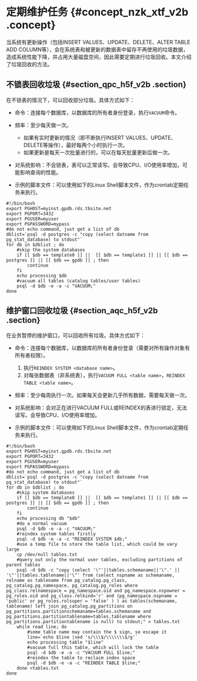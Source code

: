 # 定期维护任务 {#concept_nzk_xtf_v2b .concept}

当系统有更新操作（包括INSERT VALUES、UPDATE、DELETE、ALTER TABLE ADD COLUMN等），会在系统表和被更新的数据表中留存不再使用的垃圾数据，造成系统性能下降，并占用大量磁盘空间，因此需要定期进行垃圾回收。本文介绍了垃圾回收的方法。

## 不锁表回收垃圾 {#section_qpc_h5f_v2b .section}

在不锁表的情况下，可以回收部分垃圾。具体方式如下：

-   命令：连接每个数据库，以数据库的所有者身份登录，执行`VACUUM`命令。

-   频率：至少每天做一次。

    -   如果有实时更新的情况（即不断执行INSERT VALUES、UPDATE、DELETE等操作），最好每两个小时执行一次。
    -   如果更新是每天一次批量进行的，可以在每天批量更新后做一次。
-   对系统影响：不会锁表，表可以正常读写。会导致CPU、I/O使用率增加，可能影响查询的性能。

-   示例的脚本文件：可以使用如下的Linux Shell脚本文件，作为crontab定期任务来执行。


```
#!/bin/bash
export PGHOST=myinst.gpdb.rds.tbsite.net
export PGPORT=3432
export PGUSER=myuser
export PGPASSWORD=mypass
#do not echo command, just get a list of db
dblist=`psql -d postgres -c "copy (select datname from pg_stat_database) to stdout"`
for db in $dblist ; do
    #skip the system databases
    if [[ $db == template0 ]] ||  [[ $db == template1 ]] || [[ $db == postgres ]] || [[ $db == gpdb ]] ; then
        continue
    fi
    echo processing $db
    #vacuum all tables (catalog tables/user tables)
    psql -d $db -e -a -c "VACUUM;"
done
```

## 维护窗口回收垃圾 {#section_aqc_h5f_v2b .section}

在业务暂停的维护窗口，可以回收所有垃圾。具体方式如下：

-   命令：连接每个数据库，以数据库的所有者身份登录（需要对所有操作对象有所有者权限）。

    1.  执行`REINDEX SYSTEM <database name>`。
    2.  对每张数据表（非系统表），执行`VACUUM FULL <table name>`，`REINDEX TABLE <table name>`。
-   频率：至少每周执行一次。如果每天会更新几乎所有数据，需要每天做一次。

-   对系统影响：会对正在进行VACUUM FULL或REINDEX的表进行锁定，无法读写。会导致CPU、I/O使用率增加。

-   示例的脚本文件：可以使用如下的Linux Shell脚本文件，作为crontab定期任务来执行。


```
#!/bin/bash
export PGHOST=myinst.gpdb.rds.tbsite.net
export PGPORT=3432
export PGUSER=myuser
export PGPASSWORD=mypass
#do not echo command, just get a list of db
dblist=`psql -d postgres -c "copy (select datname from pg_stat_database) to stdout"`
for db in $dblist ; do
    #skip system databases
    if [[ $db == template0 ]] ||  [[ $db == template1 ]] || [[ $db == postgres ]] || [[ $db == gpdb ]] ; then
        continue
    fi
    echo processing db "$db"
    #do a normal vacuum
    psql -d $db -e -a -c "VACUUM;"
    #reindex system tables firstly
    psql -d $db -e -a -c "REINDEX SYSTEM $db;"
    #use a temp file to store the table list, which could be vary large
    cp /dev/null tables.txt
    #query out only the normal user tables, excluding partitions of parent tables
    psql -d $db -c "copy (select '\"'||tables.schemaname||'\".' || '\"'||tables.tablename||'\"' from (select nspname as schemaname, relname as tablename from pg_catalog.pg_class, pg_catalog.pg_namespace, pg_catalog.pg_roles where pg_class.relnamespace = pg_namespace.oid and pg_namespace.nspowner = pg_roles.oid and pg_class.relkind='r' and (pg_namespace.nspname = 'public' or pg_roles.rolsuper = 'false' ) ) as tables(schemaname, tablename) left join pg_catalog.pg_partitions on pg_partitions.partitionschemaname=tables.schemaname and pg_partitions.partitiontablename=tables.tablename where pg_partitions.partitiontablename is null) to stdout;" > tables.txt
    while read line; do
        #some table name may contain the $ sign, so escape it
        line=`echo $line |sed 's/\\\$/\\\\\\\$/g'`
        echo processing table "$line"
        #vacuum full this table, which will lock the table
        psql -d $db -e -a -c "VACUUM FULL $line;"
        #reindex the table to reclaim index space
        psql -d $db -e -a -c "REINDEX TABLE $line;"
    done <tables.txt
done
```

